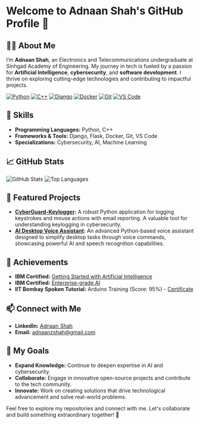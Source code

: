 # Welcome to Adnaan Shah's GitHub Profile 👋

## 👨‍💻 About Me
I’m **Adnaan Shah**, an Electronics and Telecommunications undergraduate at Sinhgad Academy of Engineering. My journey in tech is fueled by a passion for **Artificial Intelligence**, **cybersecurity**, and **software development**. I thrive on exploring cutting-edge technologies and contributing to impactful projects.

[![Python](https://img.shields.io/badge/-Python-306998?style=flat&logo=python&logoColor=white)](https://www.python.org/)
[![C++](https://img.shields.io/badge/-C%2B%2B-00599C?style=flat&logo=c%2B%2B&logoColor=white)](https://isocpp.org/)
[![Django](https://img.shields.io/badge/-Django-092E20?style=flat&logo=django&logoColor=white)](https://www.djangoproject.com/)
[![Docker](https://img.shields.io/badge/-Docker-2496ED?style=flat&logo=docker&logoColor=white)](https://www.docker.com/)
[![Git](https://img.shields.io/badge/-Git-F05032?style=flat&logo=git&logoColor=white)](https://git-scm.com/)
[![VS Code](https://img.shields.io/badge/-VS%20Code-007ACC?style=flat&logo=visual-studio-code&logoColor=white)](https://code.visualstudio.com/)

## 🔧 Skills
- **Programming Languages:** Python, C++
- **Frameworks & Tools:** Django, Flask, Docker, Git, VS Code
- **Specializations:** Cybersecurity, AI, Machine Learning

## 📈 GitHub Stats
![GitHub Stats](https://github-readme-stats.vercel.app/api?username=adnaanzshah&show_icons=true&count_private=true&hide_title=true&hide_border=true&theme=radical)
![Top Languages](https://github-readme-stats.vercel.app/api/top-langs/?username=adnaanzshah&layout=compact&hide_title=true&hide_border=true&theme=radical)

## 🚀 Featured Projects
- **[CyberGuard-Keylogger](https://github.com/adnaanzshah/CyberGuard-Keylogger):** A robust Python application for logging keystrokes and mouse actions with email reporting. A valuable tool for understanding keylogging in cybersecurity.
- **[AI Desktop Voice Assistant](https://github.com/adnaanzshah/AI_Desktop_Voice_Assistant):** An advanced Python-based voice assistant designed to simplify desktop tasks through voice commands, showcasing powerful AI and speech recognition capabilities.

## 🌟 Achievements
- **IBM Certified:** [Getting Started with Artificial Intelligence](https://www.coursera.org/account/accomplishments/certificate/a5WiwtO5)
- **IBM Certified:** [Enterprise-grade AI](https://www.coursera.org/account/accomplishments/certificate/k8ourXqJ)
- **IIT Bombay Spoken Tutorial:** Arduino Training (Score: 95%) - [Certificate](https://drive.google.com/file/d/1rRETkkAPGms-gXAEMPK0bHBSuYca2P3O/view?usp=drive_link)

## 📫 Connect with Me
- **LinkedIn:** [Adnaan Shah](https://www.linkedin.com/in/adnaanzshah)
- **Email:** [adnaanzshah@gmail.com](mailto:adnaanzshah@gmail.com)

## 🎯 My Goals
- **Expand Knowledge:** Continue to deepen expertise in AI and cybersecurity.
- **Collaborate:** Engage in innovative open-source projects and contribute to the tech community.
- **Innovate:** Work on creating solutions that drive technological advancement and solve real-world problems.

Feel free to explore my repositories and connect with me. Let's collaborate and build something extraordinary together! 🌟

